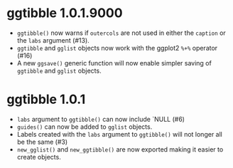 # ggtibble 1.0.1.9000

* `ggtibble()` now warns if `outercols` are not used in either the `caption` or
  the `labs` argument (#13).
* `ggtibble` and `gglist` objects now work with the ggplot2 `%+%` operator (#16)
* A new `ggsave()` generic function will now enable simpler saving of `ggtibble`
  and `gglist` objects.

# ggtibble 1.0.1

* `labs` argument to `ggtibble()` can now include `NULL (#6)
* `guides()` can now be added to `gglist` objects.
* Labels created with the `labs` argument to `ggtibble()` will not longer all be
  the same (#3)
* `new_gglist()` and `new_ggtibble()` are now exported making it easier to
  create objects.
